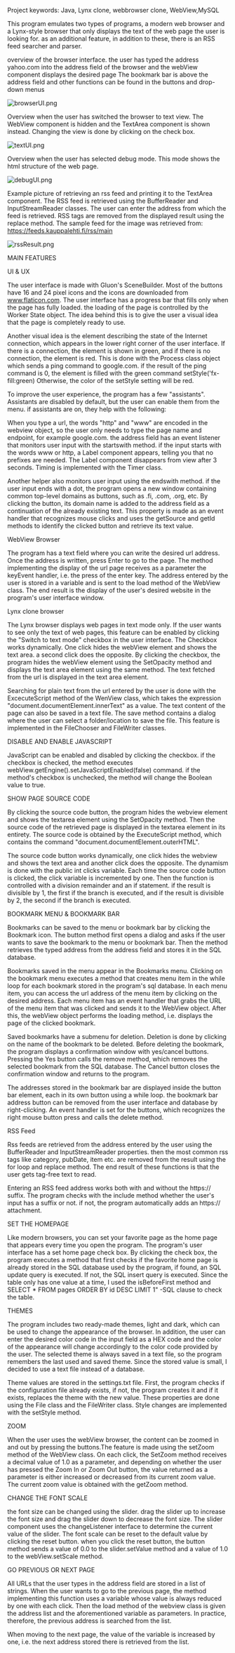 Project keywords: Java, Lynx clone, webbrowser clone, WebView,MySQL

This program emulates two types of programs, a modern web browser and a Lynx-style browser that only displays
the text of the web page the user is looking for. as an additional feature, in addition to these, there is an RSS feed searcher and
parser.

overview of the browser interface. the user has typed the address yahoo.com into the address field of the browser and the webView component displays the desired page
The bookmark bar is above the address field and other functions can be found in the buttons and drop-down menus

![browserUI.png](browserUI.png)


Overview when the user has switched the browser to text view. The WebView component is hidden and the TextArea
component is shown instead. Changing the view is done by clicking on the check box.

![textUI.png](textUI.png)

Overview when the user has selected debug mode. This mode shows the html structure of the web page.

![debugUI.png](debugUI.png)

Example picture of retrieving an rss feed and printing it to the TextArea component. The RSS feed is 
retrieved using the BufferReader and InputStreamReader classes. The user can enter the address from
which the feed is retrieved. RSS tags are removed from the displayed result using the replace method.
The sample feed for the image was retrieved from: https://feeds.kauppalehti.fi/rss/main

![rssResult.png](rssResult.png)


MAIN FEATURES

UI & UX

The user interface is made with Gluon's SceneBuilder. Most of the buttons have 16 and 24 pixel icons and the icons
are downloaded from www.flaticon.com. The user interface has a progress bar that fills only when the page has fully loaded. 
the loading of the page is controlled by the Worker State object. The idea behind this is to give the user a visual idea 
that the page is completely ready to use.

Another visual idea is the element describing the state of the Internet connection, which appears in the lower right 
corner of the user interface. If there is a connection, the element is shown in green, and if there is no connection, 
the element is red. This is done with the Process class object which sends a ping command to google.com.
if the result of the ping command is 0, the element is filled with the green command setStyle('fx-fill:green)
Otherwise, the color of the setStyle setting will be red.

To improve the user experience, the program has a few "assistants". Assistants are disabled by default, 
but the user can enable them from the menu. if assistants are on, they help with the following:

When you type a url, the words "http" and "www" are encoded in the webview object, so the user only needs
to type the page name and endpoint, for example google.com. the address field has an event listener that monitors
user input with the startswith method. if the input starts with the words www or http, a Label component appears,
telling you that no prefixes are needed. The Label component disappears from view after 3 seconds. 
Timing is implemented with the Timer class.

Another helper also monitors user input using the endswith method. if the user input ends with a dot, the program
opens a new window containing common top-level domains as buttons, such as .fi, .com, .org, etc. By clicking the button,
its domain name is added to the address field as a continuation of the already existing text.
This property is made as an event handler that recognizes mouse clicks and uses the getSource 
and getId methods to identify the clicked button and retrieve its text value.

WebView Browser

The program has a text field where you can write the desired url address. Once the address is written, press Enter to go to the page.
The method implementing the display of the url page receives as a parameter the keyEvent handler, i.e. the press of the enter key.
The address entered by the user is stored in a variable and is sent to the load method of the WebView class.
The end result is the display of the user's desired website in the program's user interface window.

Lynx clone browser

The Lynx browser displays web pages in text mode only. If the user wants to see only the text of web pages, this feature can be enabled
by clicking the "Switch to text mode" checkbox in the user interface. The  Checkbox works dynamically. One click hides the webView element
and shows the text area. a second click does the opposite.
By clicking the checkbox, the program hides the webView element using the SetOpacity method and displays the 
text area element using the same method. The text fetched from the url is displayed in the text area element.

Searching for plain text from the url entered by the user is done with the ExcecuteScript method of the WenView class, 
which takes the expression "document.documentElement.innerText" as a value. The text content of the page can also be 
saved in a text file. The save method contains a dialog where the user can select a folder/location to save the file.
This feature is implemented in the FileChooser and FileWriter classes.

DISABLE AND ENABLE JAVASCRIPT

JavaScript can be enabled and disabled by clicking the checkbox. if the checkbox is checked, the method executes 
webView.getEngine().setJavaScriptEnabled(false) command. if the method's checkbox is unchecked, the method will change
the Boolean value to true.

SHOW PAGE SOURCE CODE

By clicking the source code button, the program hides the webview element and shows the textarea element using the SetOpacity method.
Then the source code of the retrieved page is displayed in the textarea element in its entirety.
The source code is obtained by the ExecuteScript method, which contains the command "document.documentElement.outerHTML".

The source code button works dynamically, one click hides the webview and shows the text area and another click does the opposite.
The dynamism is done with the public int clicks variable. Each time the source code button is clicked, the click variable is incremented by one.
Then the function is controlled with a division remainder and an if statement. if the result is divisible by 1, the first if the branch is 
executed, and if the result is divisible by 2, the second if the branch is executed.

BOOKMARK MENU & BOOKMARK BAR

Bookmarks can be saved to the menu or bookmark bar by clicking the Bookmark icon. The button method first opens a dialog and asks if the
user wants to save the bookmark to the menu or bookmark bar. Then the method retrieves the typed address from the address field and
stores it in the SQL database.

Bookmarks saved in the menu appear in the Bookmarks menu. Clicking on the bookmark menu executes a method that creates
menu item in the while loop for each bookmark stored in the program's sql database.
In each menu item, you can access the url address of the menu item by clicking on the desired address.
Each menu item has an event handler that grabs the URL of the menu item that was clicked and sends it to the WebView object.
After this, the webView object performs the loading method, i.e. displays the page of the clicked bookmark.

Saved bookmarks have a submenu for deletion. Deletion is done by clicking on the name of the bookmark to be deleted.
Before deleting the bookmark, the program displays a confirmation window with yes/cancel buttons.
Pressing the Yes button calls the remove method, which removes the selected bookmark from the SQL database.
The Cancel button closes the confirmation window and returns to the program.

The addresses stored in the bookmark bar are displayed inside the button bar element, each in its own button using 
a while loop. the bookmark bar address button can be removed from the user interface and database by right-clicking. 
An event handler is set for the buttons, which recognizes the right mouse button press and calls the delete method.

RSS Feed

Rss feeds are retrieved from the address entered by the user using the BufferReader and InputStreamReader properties.
then the most common rss tags like category, pubDate, item etc. are removed from the result using the for loop and
replace method. The end result of these functions is that the user gets tag-free text to read.

Entering an RSS feed address works both with and without the https:// suffix. The program checks with the include
method whether the user's input has a suffix or not. if not, the program automatically adds an https:// attachment.

SET THE HOMEPAGE

Like modern browsers, you can set your favorite page as the home page that appears every time you open the program.
The program's user interface has a set home page check box. By clicking the check box, the program executes a method 
that first checks if the favorite home page is already stored in the SQL database used by the program, if found, an SQL update query is executed. 
If not, the SQL insert query is executed. Since the table only has one value at a time, I used the isBeforeFirst method and
SELECT * FROM pages ORDER BY id DESC LIMIT 1" -SQL clause to check the table.

THEMES

The program includes two ready-made themes, light and dark, which can be used to change the appearance of the browser.
In addition, the user can enter the desired color code in the input field as a HEX code and the color of the appearance 
will change accordingly to the color code provided by the user.
The selected theme is always saved in a text file, so the program remembers the last used and saved theme.
Since the stored value is small, I decided to use a text file instead of a database.

Theme values ​​are stored in the settings.txt file. First, the program checks if the configuration file already exists, 
if not, the program creates it and if it exists, replaces the theme with the new value.
These properties are done using the File class and the FileWriter class.
Style changes are implemented with the setStyle method.


ZOOM

When the user uses the webView browser, the content can be zoomed in and out by pressing the buttons.The feature is made using 
the setZoom method of the WebView class.
On each click, the SetZoom method receives a decimal value of 1.0 as a parameter, and depending on whether the user has pressed 
the Zoom In or Zoom Out button, the value returned as a parameter is either increased or decreased from its current zoom value.
The current zoom value is obtained with the getZoom method.

CHANGE THE FONT SCALE

the font size can be changed using the slider. drag the slider up to increase the font size and drag the slider down to 
decrease the font size. The slider component uses the changeListener interface to determine the current value of the slider.
The font scale can be reset to the default value by clicking the reset button. when you click the reset button, the button
method sends a value of 0.0 to the slider.setValue method and a value of 1.0 to the webView.setScale method.

GO PREVIOUS OR NEXT PAGE

All URLs that the user types in the address field are stored in a list of strings. When the user wants to go to the previous page, 
the method implementing this function uses a variable whose value is always reduced by one with each click. 
Then the load method of the webview class is given the address list and the aforementioned variable as parameters. 
In practice, therefore, the previous address is searched from the list.

When moving to the next page, the value of the variable is increased by one, i.e. the next address stored there is retrieved from the list.



